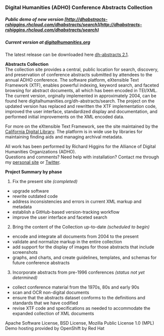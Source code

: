 ### Digital Humanities (ADHO) Conference Abstracts Collection  

##### Public demo of new version [http://dhabstracts-rshiggins.rhcloud.com/dhabstracts/search](http://dhabstracts-rshiggins.rhcloud.com/dhabstracts/search)     
##### Current version at [digitalhumanities.org](http://digitalhumanities.org/dh-abstracts/search)

The latest release can be downloaded here [dh-abstracts 2.1](https://github.com/rshiggin/dh-abstracts/releases/tag/2.1).     

__Abstracts Collection__    
The collection site provides a central, public location for search, discovery, and preservation of conference abstracts submitted by attendees to the annual ADHO conference. The software platform, eXtensible Text Framework (XTF), enables powerful indexing, keyword search, and faceted browsing for abstract documents, all which has been encoded in TEI/XML. The current version, orginally implemented in approximately 2004, can be found here digitalhumanities.org/dh-abstracts/search. The project on the updated version has replaced and rewritten the XTF implementation code, improved the user interface, standardized display and documentation, and performed initial improvements on the XML encoded data.

For more on the eXtensible Text Framework, see the site maintained by the [California Digital Library](http://xtf.cdlib.org). The platform is in wide use by libraries for maintaining finding aids and managing archival metadata.
  
All work has been performed by Richard Higgins for the Alliance of Digital Humanities Organizations (ADHO).     
Questions and comments? Need help with installation? Contact me through my [personal site](http://www.rshiggins.net) or  [Twitter](https://twitter.com/richardshiggins). 

__Project Summary by phase__

1. Fix the present site *(completed)*       
  * upgrade software  
  * rewrite outdated code    
  * address inconsistencies and errors in current XML markup and metadata    
  * establish a GitHub-based version-tracking workflow   
  * improve the user interface and faceted search

2. Bring the content of the Collection up-to-date  *(scheduled to begin)*    
  * encode and integrate all documents from 2004 to the present   
  * validate and normalize markup in the entire collection
  * add support for the display of images for those abstracts that include screenshots  
  * graphs, and charts, and create guidelines, templates, and schemas for future conference abstracts

3. Incorporate abstracts from pre-1996 conferences *(status not yet determined)*     
  * collect conference material from the 1970s, 80s and early 90s
  * scan and OCR non-digital documents   
  * ensure that the abstracts dataset conforms to the definitions and standards that we have codified    
  * revise XTF code and specifications as needed to accommodate the expanded collection of XML documents  


Apache Software License, BSD License, Mozilla Public License 1.0 (MPL)      
Demo hosting provided by OpenShift by Red Hat
